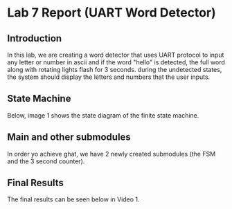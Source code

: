 # Lab 7 Report (UART Word Detector)

## Introduction
In this lab, we are creating a word detector that uses UART protocol to input any letter or number in ascii and if the word "hello" is detected, the full word along with rotating lights flash for 3 seconds. during the undetected states, the system should display the letters and numbers that the user inputs.

## State Machine
Below, image 1 shows the state diagram of the finite state machine.

## Main and other submodules
In order yo achieve ghat, we have 2 newly created submodules (the FSM and the 3 second counter).

## Final Results
The final results can be seen below in Video 1.

